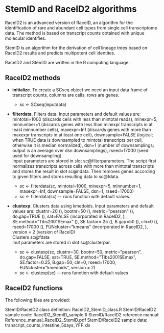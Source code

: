 # StemID and RaceID2 algorithms

RaceID2 is an advanced version of RaceID, an algorithm for the identification of rare and abundant cell types from single cell transcriptome data. The method is based on transcript counts obtained with unique molecular identifies.

StemID is an algorithm for the derivation of cell lineage trees based on RaceID2 results and predicts multipotent cell identites.

RaceID2 and StemID are written in the R computing language.

## RaceID2 methods
* **initialize**.
To create a SCseq object we need an input data frame of transcript counts, columns are cells, rows are genes.
  + sc <- SCseq(inputdata)

* **filterdata**.
Filters data. Input parameters and default values are: mintotal=1000 (discards cells with less than mintotal reads), minexpr=5, minnumber=1 (discards genes with less than minexpr transcripts in at least minnumber cells), maxexpr=Inf (discards genes with more than maxexpr transcripts in at least one cell), downsample=FALSE (logical; when TRUE data is downsampled to mintotal transcripts per cell, otherwise it is median normalized), dsn=1 (number of downsamplings; output is an average over dsn downsamplings), rseed=17000 (seed used for downsampling). <br />
Input parameters are stored in slot sc@filterparameters. 
The script first normalizes transcripts across cells with more than mintotal transcripts and stores the result in slot sc@ndata.
Then removes genes according to given filters and stores resulting data to sc@fdata. 

  + sc <- filterdata(sc, mintotal=1000, minexpr=5, minnumber=1, maxexpr=Inf, downsample=FALSE, dsn=1, rseed=17000)
  + sc <- filterdata(sc) -- runs function with default values.

* **clustexp**. Clusters data using kmedoids. Input parameters and default values are: 
clustnr=20 (), bootnr=50 (), metric="pearson" (), do.gap=TRUE (), sat=FALSE (incorporated in RaceID2, ), SE.method="Tibs2001SEmax" (), SE.factor=.25 (), B.gap=50 (), cln=0 (), rseed=17000 (), FUNcluster="kmeans" (incorporated in RaceID2, ), version = 2 (version of RaceID) <br />
Clusters sc@fdata <br/>
Inut parameters are stored in slot sc@clusterpar.


  + sc <- clustexp(sc, clustnr=30, bootnr=50, metric="pearson", do.gap=FALSE, sat=TRUE, SE.method="Tibs2001SEmax", SE.factor=0.25, B.gap=50, cln=0, rseed=17000, FUNcluster="kmedoids", version = 2)
  + sc <- clustexp(sc) -- runs function with default values


## RaceID2 functions

The following files are provided:

StemID/RaceID2 class definition: RaceID2_StemID_class.R 
StemID/RaceID2 sample code: RaceID2_StemID_sample.R
StemID/RaceID2 reference manual: Reference_manual_RaceID2_StemID.pdf
StemID/RaceID2 sample data: transcript_counts_intestine_5days_YFP.xls

